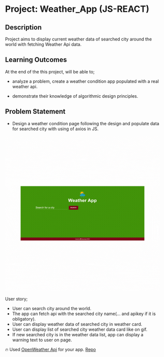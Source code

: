 # Project: Weather_App (JS-REACT)

## Description

Project aims to display current weather data of searched city around the world with fetching Weather Api data.

## Learning Outcomes

At the end of the this project, will be able to;

- analyze a problem, create a weather condition app populated with a real weather api.

- demonstrate their knowledge of algorithmic design principles.

## Problem Statement

- Design a weather condition page following the design and populate data for searched city with using of axios in JS.

![Form](./img/animation.gif)

User story;

- User can search city around the world.
- The app can fetch api with the searched city name(... and apikey if it is obligatory).
- User can display weather data of searched city in weather card.
- User can display list of searched city weather data card like on gif.
- If new searched city is in the weather data list, app can display a warning text to user on page.

🔥 Used [OpenWeather Api](https://openweathermap.org/) for your app.
[Repo](https://github.com/mdemirci571/weather_App)